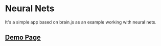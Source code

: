 # Neural Nets
It's a simple app based on brain.js as an example working with neural nets.

## [Demo Page](https://frentsel.github.io/neural-nets/)